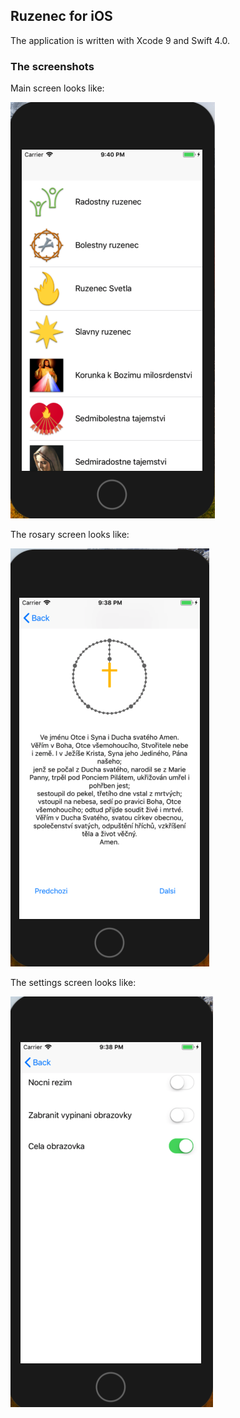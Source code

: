 ## Ruzenec for iOS
The application is written with Xcode 9 and Swift 4.0.

### The screenshots

Main screen looks like:

![Main screen](./screenshots/main_screen.png)

The rosary screen looks like:

![Rosary screen](./screenshots/rosary_screen.png)

The settings screen looks like:

![Settings screen](./screenshots/settings_screen.png)
